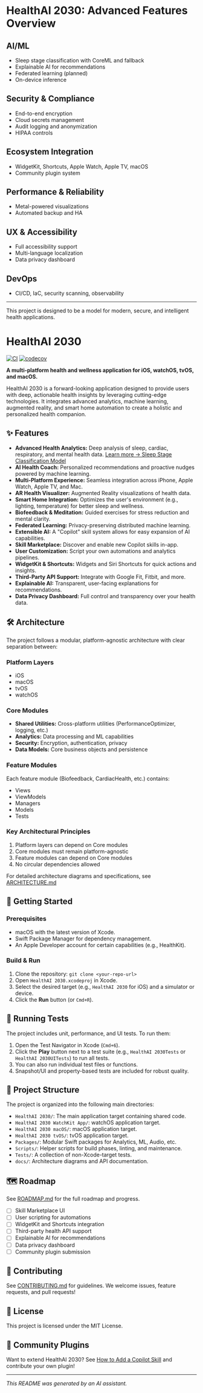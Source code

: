 # HealthAI 2030: Advanced Features Overview

## AI/ML

- Sleep stage classification with CoreML and fallback
- Explainable AI for recommendations
- Federated learning (planned)
- On-device inference

## Security & Compliance

- End-to-end encryption
- Cloud secrets management
- Audit logging and anonymization
- HIPAA controls

## Ecosystem Integration

- WidgetKit, Shortcuts, Apple Watch, Apple TV, macOS
- Community plugin system

## Performance & Reliability

- Metal-powered visualizations
- Automated backup and HA

## UX & Accessibility

- Full accessibility support
- Multi-language localization
- Data privacy dashboard

## DevOps

- CI/CD, IaC, security scanning, observability

---

This project is designed to be a model for modern, secure, and intelligent health applications.

# HealthAI 2030

[![CI](https://github.com/<your-org-or-username>/HealthAI-2030/actions/workflows/ci.yml/badge.svg)](https://github.com/<your-org-or-username>/HealthAI-2030/actions)
[![codecov](https://codecov.io/gh/<your-org-or-username>/HealthAI-2030/branch/main/graph/badge.svg)](https://codecov.io/gh/<your-org-or-username>/HealthAI-2030)

**A multi-platform health and wellness application for iOS, watchOS, tvOS, and macOS.**

HealthAI 2030 is a forward-looking application designed to provide users with deep, actionable health insights by leveraging cutting-edge technologies. It integrates advanced analytics, machine learning, augmented reality, and smart home automation to create a holistic and personalized health companion.

## ✨ Features

- **Advanced Health Analytics:** Deep analysis of sleep, cardiac, respiratory, and mental health data. [Learn more → Sleep Stage Classification Model](docs/SleepStageClassifier.md)
- **AI Health Coach:** Personalized recommendations and proactive nudges powered by machine learning.
- **Multi-Platform Experience:** Seamless integration across iPhone, Apple Watch, Apple TV, and Mac.
- **AR Health Visualizer:** Augmented Reality visualizations of health data.
- **Smart Home Integration:** Optimizes the user's environment (e.g., lighting, temperature) for better sleep and wellness.
- **Biofeedback & Meditation:** Guided exercises for stress reduction and mental clarity.
- **Federated Learning:** Privacy-preserving distributed machine learning.
- **Extensible AI:** A "Copilot" skill system allows for easy expansion of AI capabilities.
- **Skill Marketplace:** Discover and enable new Copilot skills in-app.
- **User Customization:** Script your own automations and analytics pipelines.
- **WidgetKit & Shortcuts:** Widgets and Siri Shortcuts for quick actions and insights.
- **Third-Party API Support:** Integrate with Google Fit, Fitbit, and more.
- **Explainable AI:** Transparent, user-facing explanations for recommendations.
- **Data Privacy Dashboard:** Full control and transparency over your health data.

## 🛠️ Architecture

The project follows a modular, platform-agnostic architecture with clear separation between:

### Platform Layers
- iOS
- macOS
- tvOS
- watchOS

### Core Modules
- **Shared Utilities:** Cross-platform utilities (PerformanceOptimizer, logging, etc.)
- **Analytics:** Data processing and ML capabilities
- **Security:** Encryption, authentication, privacy
- **Data Models:** Core business objects and persistence

### Feature Modules
Each feature module (Biofeedback, CardiacHealth, etc.) contains:
- Views
- ViewModels
- Managers
- Models
- Tests

### Key Architectural Principles
1. Platform layers can depend on Core modules
2. Core modules must remain platform-agnostic
3. Feature modules can depend on Core modules
4. No circular dependencies allowed

For detailed architecture diagrams and specifications, see [ARCHITECTURE.md](ARCHITECTURE.md)

## 🚀 Getting Started
### Prerequisites

- macOS with the latest version of Xcode.
- Swift Package Manager for dependency management.
- An Apple Developer account for certain capabilities (e.g., HealthKit).

### Build & Run

1.  Clone the repository: `git clone <your-repo-url>`
2.  Open `HealthAI 2030.xcodeproj` in Xcode.
3.  Select the desired target (e.g., `HealthAI 2030` for iOS) and a simulator or device.
4.  Click the **Run** button (or `Cmd+R`).

## 🧪 Running Tests

The project includes unit, performance, and UI tests. To run them:
1.  Open the Test Navigator in Xcode (`Cmd+6`).
2.  Click the **Play** button next to a test suite (e.g., `HealthAI 2030Tests` or `HealthAI 2030UITests`) to run all tests.
3.  You can also run individual test files or functions.
4.  Snapshot/UI and property-based tests are included for robust quality.

## 📂 Project Structure

The project is organized into the following main directories:

- `HealthAI 2030/`: The main application target containing shared code.
- `HealthAI 2030 WatchKit App/`: watchOS application target.
- `HealthAI 2030 macOS/`: macOS application target.
- `HealthAI 2030 tvOS/`: tvOS application target.
- `Packages/`: Modular Swift packages for Analytics, ML, Audio, etc.
- `Scripts/`: Helper scripts for build phases, linting, and maintenance.
- `Tests/`: A collection of non-Xcode-target tests.
- `docs/`: Architecture diagrams and API documentation.

## 🗺️ Roadmap

See [ROADMAP.md](ROADMAP.md) for the full roadmap and progress.

- [ ] Skill Marketplace UI
- [ ] User scripting for automations
- [ ] WidgetKit and Shortcuts integration
- [ ] Third-party health API support
- [ ] Explainable AI for recommendations
- [ ] Data privacy dashboard
- [ ] Community plugin submission

## 🤝 Contributing

See [CONTRIBUTING.md](CONTRIBUTING.md) for guidelines. We welcome issues, feature requests, and pull requests!

## 📄 License

This project is licensed under the MIT License.

## 🧩 Community Plugins

Want to extend HealthAI 2030? See [How to Add a Copilot Skill](docs/adding-copilot-skill.md) and contribute your own plugin!

---
*This README was generated by an AI assistant.*
